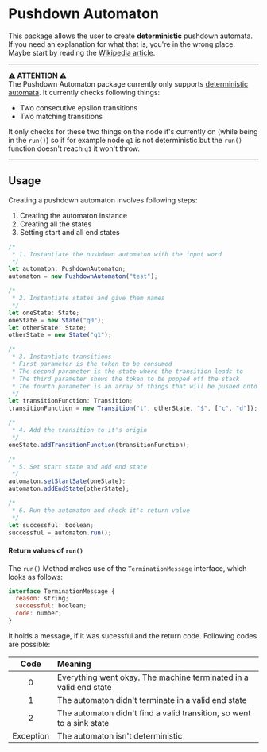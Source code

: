 # Pushdown Automaton
This package allows the user to create **deterministic** pushdown automata. If you need an explanation for what that is, you're in the wrong place.  
Maybe start by reading the [Wikipedia article](https://en.wikipedia.org/wiki/Pushdown_automaton).

---
**⚠️  ATTENTION  ⚠️**  
The Pushdown Automaton package currently only supports [deterministic automata](https://en.wikipedia.org/wiki/Deterministic_automaton). It currently checks following things:
- Two consecutive epsilon transitions
- Two matching transitions

It only checks for these two things on the node it's currently on (while being in the `run()`) so if for example node `q1` is not deterministic but the `run()` function doesn't reach `q1` it won't throw.

---

## Usage
Creating a pushdown automaton involves following steps:
1. Creating the automaton instance
2. Creating all the states
3. Setting start and all end states

```javascript
/*
 * 1. Instantiate the pushdown automaton with the input word
 */
let automaton: PushdownAutomaton;
automaton = new PushdownAutomaton("test");

/*
 * 2. Instantiate states and give them names
 */
let oneState: State;
oneState = new State("q0");
let otherState: State;
otherState = new State("q1");

/* 
 * 3. Instantiate transitions
 * First parameter is the token to be consumed
 * The second parameter is the state where the transition leads to
 * The third parameter shows the token to be popped off the stack
 * The fourth parameter is an array of things that will be pushed onto the stack
 */
let transitionFunction: Transition;
transitionFunction = new Transition("t", otherState, "$", ["c", "d"]);

/*
 * 4. Add the transition to it's origin
 */
oneState.addTransitionFunction(transitionFunction);

/*
 * 5. Set start state and add end state
 */
automaton.setStartSate(oneState);
automaton.addEndState(otherState);

/*
 * 6. Run the automaton and check it's return value
 */
let successful: boolean;
successful = automaton.run();
```

#### Return values of `run()`
The `run()` Method makes use of the `TerminationMessage` interface, which looks as follows:
```javascript
interface TerminationMessage {
  reason: string;
  successful: boolean;
  code: number;
}
```
It holds a message, if it was sucessful and the return code. Following codes are possible:

| Code     | Meaning                                                              |
|:--------:|:---------------------------------------------------------------------|
|0         |Everything went okay. The machine terminated in a valid end state     |
|1         |The automaton didn't terminate in a valid end state                   |
|2         |The automaton didn't find a valid transition, so went to a sink state |
|Exception |The automaton isn't deterministic                                     |

